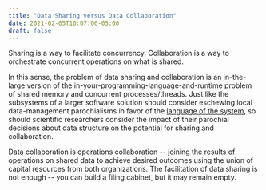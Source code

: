 ```yaml
---
title: "Data Sharing versus Data Collaboration"
date: 2021-02-05T10:07:06-05:00
draft: false
---
```


Sharing is a way to facilitate concurrency. Collaboration is a way to orchestrate concurrent operations on what is
shared.

In this sense, the problem of data sharing and collaboration is an in-the-large version of the
in-your-programming-language-and-runtime problem of shared memory and concurrent processes/threads. Just like the
subsystems of a larger software solution should consider eschewing local data-management parochialisms in favor of the
[language of the system](https://github.com/matthiasn/talk-transcripts/blob/master/Hickey_Rich/LanguageSystem.md), so
should scientific researchers consider the impact of their parochial decisions about data structure on the potential for
sharing and collaboration.

Data collaboration is operations collaboration -- joining the results of operations on shared data to achieve desired
outcomes using the union of capital resources from both organizations. The facilitation of data sharing is not enough --
you can build a filing cabinet, but it may remain empty.